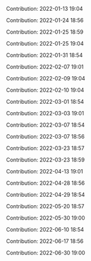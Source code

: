 Contribution: 2022-01-13 19:04

Contribution: 2022-01-24 18:56

Contribution: 2022-01-25 18:59

Contribution: 2022-01-25 19:04

Contribution: 2022-01-31 18:54

Contribution: 2022-02-07 19:01

Contribution: 2022-02-09 19:04

Contribution: 2022-02-10 19:04

Contribution: 2022-03-01 18:54

Contribution: 2022-03-03 19:01

Contribution: 2022-03-07 18:54

Contribution: 2022-03-07 18:56

Contribution: 2022-03-23 18:57

Contribution: 2022-03-23 18:59

Contribution: 2022-04-13 19:01

Contribution: 2022-04-28 18:56

Contribution: 2022-04-29 18:54

Contribution: 2022-05-20 18:57

Contribution: 2022-05-30 19:00

Contribution: 2022-06-10 18:54

Contribution: 2022-06-17 18:56

Contribution: 2022-06-30 19:00


